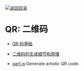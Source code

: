 [![返回目录](https://parg.co/UGo)](https://github.com/wxyyxc1992/Awesome-Links) 
# QR: 二维码

* [QR 码基础](https://zhuanlan.zhihu.com/p/21463650)

* [二维码的生成细节和原理](http://coolshell.cn/articles/10590.html#jtss-tsina)

* [qart.js](https://github.com/kciter/qart.js):Generate artistic QR code.
